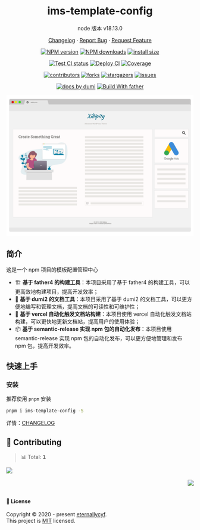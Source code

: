 <a name="readme-top"></a>

<div align="center">

[//]: # '<img width="160" src="https://avatars.githubusercontent.com/u/17870709?v=4">'

<h1>ims-template-config</h1>

node 版本 v18.13.0

[Changelog](./CHANGELOG.md) · [Report Bug][issues-url] · [Request Feature][issues-url]

<!-- SHIELD GROUP -->

[![NPM version][npm-image]][npm-url] [![NPM downloads][download-image]][download-url] [![install size][npm-size]][npm-size-url]

[![Test CI status][test-ci]][test-ci-url] [![Deploy CI][release-ci]][release-ci-url] [![Coverage][coverage]][codecov-url]

[![contributors][contributors-shield]][contributors-url] [![forks][forks-shield]][forks-url] [![stargazers][stargazers-shield]][stargazers-url] [![issues][issues-shield]][issues-url]

[![ docs by dumi][dumi-url]](https://d.umijs.org/) [![Build With father][father-url]](https://github.com/umijs/father/)

![](https://github.com/othneildrew/Best-README-Template/raw/master/images/screenshot.png)

<!-- gitpod url -->

[gitpod-badge]: https://img.shields.io/badge/Gitpod-ready--to--code-blue?logo=gitpod
[gitpod-url]: https://gitpod.io/#https://github.com/ant-design/ims-template-config

<!-- umi url -->

[dumi-url]: https://img.shields.io/badge/docs%20by-dumi-blue
[father-url]: https://img.shields.io/badge/build%20with-father-028fe4.svg

<!-- npm url -->

[npm-image]: http://img.shields.io/npm/v/ims-template-config.svg?style=flat-square&color=deepgreen&label=latest
[npm-url]: http://npmjs.org/package/ims-template-config
[npm-size]: https://img.shields.io/bundlephobia/minzip/ims-template-config?color=deepgreen&label=gizpped%20size&style=flat-square
[npm-size-url]: https://packagephobia.com/result?p=ims-template-config

<!-- coverage -->

[coverage]: https://codecov.io/gh/eternallycyf/ims-template-config/branch/master/graph/badge.svg
[codecov-url]: https://codecov.io/gh/eternallycyf/ims-template-config/branch/master

<!-- Github CI -->

[test-ci]: https://github.com/eternallycyf/ims-template-config/workflows/Test%20CI/badge.svg
[release-ci]: https://github.com/eternallycyf/ims-template-config/workflows/Release%20CI/badge.svg
[test-ci-url]: https://github.com/eternallycyf/ims-template-config/actions?query=workflow%3ATest%20CI
[release-ci-url]: https://github.com/eternallycyf/ims-template-config/actions?query=workflow%3ARelease%20CI
[download-image]: https://img.shields.io/npm/dm/ims-template-config.svg?style=flat-square
[download-url]: https://npmjs.org/package/ims-template-config

</div>

## 简介

这是一个 npm 项目的模板配置管理中心

- 🏗️ **基于 father4 的构建工具**：本项目采用了基于 father4 的构建工具，可以更高效地构建项目，提高开发效率；
- 📖 **基于 dumi2 的文档工具**：本项目采用了基于 dumi2 的文档工具，可以更方便地编写和管理文档，提高文档的可读性和可维护性；
- 🚀 **基于 vercel 自动化触发文档站构建**：本项目使用 vercel 自动化触发文档站构建，可以更快地更新文档站，提高用户的使用体验；
- 📦 **基于 semantic-release 实现 npm 包的自动化发布**：本项目使用 semantic-release 实现 npm 包的自动化发布，可以更方便地管理和发布 npm 包，提高开发效率。

## 快速上手

### 安装

推荐使用 `pnpm` 安装

```bash
pnpm i ims-template-config -S
```

详情：[CHANGELOG](./CHANGELOG.md)

## 🤝 Contributing

<!-- CONTRIBUTION GROUP -->

> 📊 Total: <kbd>**1**</kbd>

<a href="https://github.com/eternallycyf" title="eternallycyf">
  <img src="https://avatars.githubusercontent.com/u/63464198?v=4" width="50" />
</a>

<!-- CONTRIBUTION END -->

<div align="right">

[![][back-to-top]](#readme-top)

## </div>

#### 📝 License

Copyright © 2020 - present [eternallycyf][profile-url]. <br />
This project is [MIT](./LICENSE) licensed.

<!-- LINK GROUP -->

[profile-url]: https://github.com/eternallycyf

<!-- SHIELD LINK GROUP -->

[back-to-top]: https://img.shields.io/badge/-BACK_TO_TOP-151515?style=flat-square

<!-- contributors -->

[contributors-shield]: https://img.shields.io/github/contributors/eternallycyf/ims-template-config.svg?style=flat
[contributors-url]: https://github.com/eternallycyf/ims-template-config/graphs/contributors

<!-- forks -->

[forks-shield]: https://img.shields.io/github/forks/eternallycyf/ims-template-config.svg?style=flat
[forks-url]: https://github.com/eternallycyf/ims-template-config/network/members

<!-- stargazers -->

[stargazers-shield]: https://img.shields.io/github/stars/eternallycyf/ims-template-config.svg?style=flat
[stargazers-url]: https://github.com/eternallycyf/ims-template-config/stargazers

<!-- issues -->

[issues-shield]: https://img.shields.io/github/issues/eternallycyf/ims-template-config.svg?style=flat
[issues-url]: https://github.com/eternallycyf/ims-template-config/issues/new/choose
